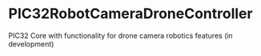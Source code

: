 # PIC32RobotCameraDroneController
PIC32 Core with functionality for drone camera robotics features (in development)
